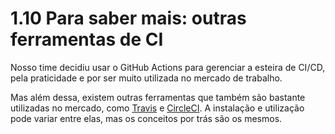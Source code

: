 # 1.10 Para saber mais: outras ferramentas de CI

Nosso time decidiu usar o GitHub Actions para gerenciar a esteira de CI/CD, pela praticidade e por ser muito utilizada no mercado de trabalho.

Mas além dessa, existem outras ferramentas que também são bastante utilizadas no mercado, como [Travis](https://www.travis-ci.com/) e [CircleCI](https://circleci.com/). A instalação e utilização pode variar entre elas, mas os conceitos por trás são os mesmos.